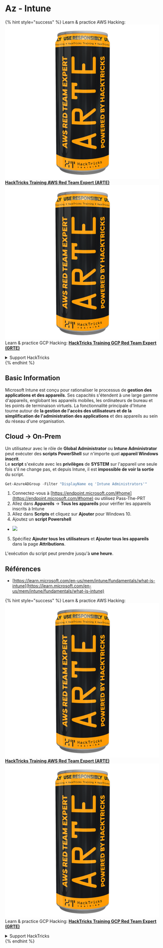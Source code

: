# Az - Intune

{% hint style="success" %}
Learn & practice AWS Hacking:<img src="../../../.gitbook/assets/image (1) (1) (1).png" alt="" data-size="line">[**HackTricks Training AWS Red Team Expert (ARTE)**](https://training.hacktricks.xyz/courses/arte)<img src="../../../.gitbook/assets/image (1) (1) (1).png" alt="" data-size="line">\
Learn & practice GCP Hacking: <img src="../../../.gitbook/assets/image (2).png" alt="" data-size="line">[**HackTricks Training GCP Red Team Expert (GRTE)**<img src="../../../.gitbook/assets/image (2).png" alt="" data-size="line">](https://training.hacktricks.xyz/courses/grte)

<details>

<summary>Support HackTricks</summary>

* Check the [**subscription plans**](https://github.com/sponsors/carlospolop)!
* **Join the** 💬 [**Discord group**](https://discord.gg/hRep4RUj7f) or the [**telegram group**](https://t.me/peass) or **follow** us on **Twitter** 🐦 [**@hacktricks\_live**](https://twitter.com/hacktricks_live)**.**
* **Share hacking tricks by submitting PRs to the** [**HackTricks**](https://github.com/carlospolop/hacktricks) and [**HackTricks Cloud**](https://github.com/carlospolop/hacktricks-cloud) github repos.

</details>
{% endhint %}

## Basic Information

Microsoft Intune est conçu pour rationaliser le processus de **gestion des applications et des appareils**. Ses capacités s'étendent à une large gamme d'appareils, englobant les appareils mobiles, les ordinateurs de bureau et les points de terminaison virtuels. La fonctionnalité principale d'Intune tourne autour de **la gestion de l'accès des utilisateurs et de la simplification de l'administration des applications** et des appareils au sein du réseau d'une organisation.

## Cloud -> On-Prem

Un utilisateur avec le rôle de **Global Administrator** ou **Intune Administrator** peut exécuter des **scripts PowerShell** sur n'importe quel **appareil Windows inscrit**.\
Le **script** s'exécute avec les **privilèges** de **SYSTEM** sur l'appareil une seule fois s'il ne change pas, et depuis Intune, il est **impossible de voir la sortie** du script.
```powershell
Get-AzureADGroup -Filter "DisplayName eq 'Intune Administrators'"
```
1. Connectez-vous à [https://endpoint.microsoft.com/#home](https://endpoint.microsoft.com/#home) ou utilisez Pass-The-PRT
2. Allez dans **Appareils** -> **Tous les appareils** pour vérifier les appareils inscrits à Intune
3. Allez dans **Scripts** et cliquez sur **Ajouter** pour Windows 10.
4. Ajoutez un **script Powershell**
* ![](<../../../.gitbook/assets/image (264).png>)
5. Spécifiez **Ajouter tous les utilisateurs** et **Ajouter tous les appareils** dans la page **Attributions**.

L'exécution du script peut prendre jusqu'à **une heure**.

## Références

* [https://learn.microsoft.com/en-us/mem/intune/fundamentals/what-is-intune](https://learn.microsoft.com/en-us/mem/intune/fundamentals/what-is-intune)

{% hint style="success" %}
Learn & practice AWS Hacking:<img src="../../../.gitbook/assets/image (1) (1) (1).png" alt="" data-size="line">[**HackTricks Training AWS Red Team Expert (ARTE)**](https://training.hacktricks.xyz/courses/arte)<img src="../../../.gitbook/assets/image (1) (1) (1).png" alt="" data-size="line">\
Learn & practice GCP Hacking: <img src="../../../.gitbook/assets/image (2).png" alt="" data-size="line">[**HackTricks Training GCP Red Team Expert (GRTE)**<img src="../../../.gitbook/assets/image (2).png" alt="" data-size="line">](https://training.hacktricks.xyz/courses/grte)

<details>

<summary>Support HackTricks</summary>

* Check the [**subscription plans**](https://github.com/sponsors/carlospolop)!
* **Join the** 💬 [**Discord group**](https://discord.gg/hRep4RUj7f) or the [**telegram group**](https://t.me/peass) or **follow** us on **Twitter** 🐦 [**@hacktricks\_live**](https://twitter.com/hacktricks_live)**.**
* **Share hacking tricks by submitting PRs to the** [**HackTricks**](https://github.com/carlospolop/hacktricks) and [**HackTricks Cloud**](https://github.com/carlospolop/hacktricks-cloud) github repos.

</details>
{% endhint %}
